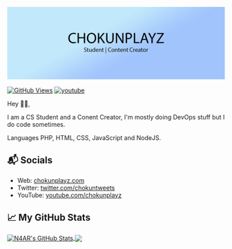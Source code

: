 [![ChokunPlayZ](https://github.com/ChokunPlayZ/ChokunPlayZ/raw/main/pictures/profile-readme/banner-1500x500.png)][1]

[![GitHub Views](https://komarev.com/ghpvc/?username=chokunplayz&color=FAC151)][5]
[![youtube](https://img.shields.io/badge/YouTuber-Follow%20Me-FAC151.svg?logo=youtube&logoWidth=20)][4]

Hey 👋🏻,

I am a CS Student and a Conent Creator, I'm mostly doing DevOps stuff but I do code sometimes.

Languages
PHP, HTML, CSS, JavaScript and NodeJS.

## 📬 Socials

- Web: [chokunplayz.com][1]
- Twitter: [twitter.com/chokuntweets][2]
- YouTube: [youtube.com/chokunplayz][3]

## &#x1f4c8; My GitHub Stats

<a href="https://github.com/ChokunPlayZ">
  <img align="center" src="https://github-readme-stats.vercel.app/api?username=n4ar&theme=github_dark" alt="N4AR's GitHub Stats" height="230"/>
</a>

<a href="https://github.com/ChokunPlayZ">
  <img align="center" src="https://github-readme-stats.vercel.app/api/top-langs/?username=n4ar&theme=github_dark" height="230"/>
</a>

[1]: https://www.chokunplayz.com
[2]: https://twitter.com/intent/follow?screen_name=chokuntweets
[3]: https://www.youtube.com/chokunplayz?sub_confirmation=1
[4]: https://www.youtube.com/chokunplayz
[5]: https://github.com/ChokunPlayZ/
